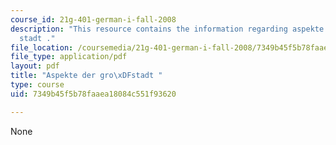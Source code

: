 ```yaml
---
course_id: 21g-401-german-i-fall-2008
description: "This resource contains the information regarding aspekte der gro\xDF\
  stadt ."
file_location: /coursemedia/21g-401-german-i-fall-2008/7349b45f5b78faaea18084c551f93620_MIT21G_401F08_groastadt.pdf
file_type: application/pdf
layout: pdf
title: "Aspekte der gro\xDFstadt "
type: course
uid: 7349b45f5b78faaea18084c551f93620

---
```

None